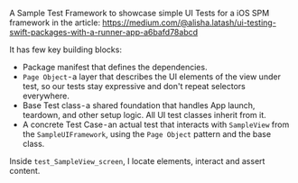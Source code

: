 A Sample Test Framework to showcase simple UI Tests for a iOS SPM framework in the article:
https://medium.com/@alisha.latash/ui-testing-swift-packages-with-a-runner-app-a6bafd78abcd

It has few key building blocks:
- Package manifest that defines the dependencies.
- `Page Object` - a layer that describes the UI elements of the view under test, so our tests stay expressive and don't repeat selectors everywhere.
- Base Test class - a shared foundation that handles App launch, teardown, and other setup logic. All UI test classes inherit from it.
- A concrete Test Case - an actual test that interacts with `SampleView` from the `SampleUIFramework`, using the `Page Object` pattern and the base class.

Inside `test_SampleView_screen`, I locate elements, interact and assert content.
